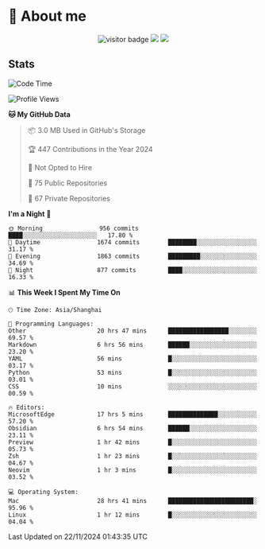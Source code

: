 <!-- ![](https://youpai.roccoshi.top/img/20200804214216.png) -->

# 🧐 About me
 
<p align="center">
<img src="https://visitor-badge.laobi.icu/badge?page_id=Lincest.Lincest&title=hits" alt="visitor badge"/>
<a href="mailto:imroccoshi@gmail.com"><img src="https://img.shields.io/badge/gmail-imroccoshi%40gmail.com-red"></a>
<a href="https://blog.roccoshi.top"><img src="https://img.shields.io/badge/blog-roccoshi-green"></a>
</p>

## Stats

<!--START_SECTION:waka-->
![Code Time](http://img.shields.io/badge/Code%20Time-1%2C705%20hrs%2018%20mins-blue)

![Profile Views](http://img.shields.io/badge/Profile%20Views-2-blue)

**🐱 My GitHub Data** 

> 📦 3.0 MB Used in GitHub's Storage 
 > 
> 🏆 447 Contributions in the Year 2024
 > 
> 🚫 Not Opted to Hire
 > 
> 📜 75 Public Repositories 
 > 
> 🔑 67 Private Repositories 
 > 
**I'm a Night 🦉** 

```text
🌞 Morning                956 commits         ████░░░░░░░░░░░░░░░░░░░░░   17.80 % 
🌆 Daytime                1674 commits        ████████░░░░░░░░░░░░░░░░░   31.17 % 
🌃 Evening                1863 commits        █████████░░░░░░░░░░░░░░░░   34.69 % 
🌙 Night                  877 commits         ████░░░░░░░░░░░░░░░░░░░░░   16.33 % 
```


📊 **This Week I Spent My Time On** 

```text
🕑︎ Time Zone: Asia/Shanghai

💬 Programming Languages: 
Other                    20 hrs 47 mins      █████████████████░░░░░░░░   69.57 % 
Markdown                 6 hrs 56 mins       ██████░░░░░░░░░░░░░░░░░░░   23.20 % 
YAML                     56 mins             █░░░░░░░░░░░░░░░░░░░░░░░░   03.17 % 
Python                   53 mins             █░░░░░░░░░░░░░░░░░░░░░░░░   03.01 % 
CSS                      10 mins             ░░░░░░░░░░░░░░░░░░░░░░░░░   00.59 % 

🔥 Editors: 
MicrosoftEdge            17 hrs 5 mins       ██████████████░░░░░░░░░░░   57.20 % 
Obsidian                 6 hrs 54 mins       ██████░░░░░░░░░░░░░░░░░░░   23.11 % 
Preview                  1 hr 42 mins        █░░░░░░░░░░░░░░░░░░░░░░░░   05.73 % 
Zsh                      1 hr 23 mins        █░░░░░░░░░░░░░░░░░░░░░░░░   04.67 % 
Neovim                   1 hr 3 mins         █░░░░░░░░░░░░░░░░░░░░░░░░   03.52 % 

💻 Operating System: 
Mac                      28 hrs 41 mins      ████████████████████████░   95.96 % 
Linux                    1 hr 12 mins        █░░░░░░░░░░░░░░░░░░░░░░░░   04.04 % 
```


 Last Updated on 22/11/2024 01:43:35 UTC
<!--END_SECTION:waka-->



